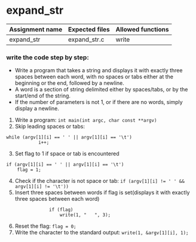 # expand_str

| Assignment name | Expected files | Allowed functions |
| --------------- | -------------  | ----------------- |
| expand_str        | expand_str.c     | write             |

### write the code step by step:
* Write a program that takes a string and displays it with exactly three spaces between each word, with no spaces or tabs either at the beginning or the end, followed by a newline.
* A word is a section of string delimited either by spaces/tabs, or by the start/end of the string.
* If the number of parameters is not 1, or if there are no words, simply display a newline.

1. Write a program: ``` int main(int argc, char const **argv) ```
2.  Skip leading spaces or tabs:
```
while (argv[1][i] == ' ' || argv[1][i] == '\t')
			i++;
```
3. Set flag to 1 if space or tab is encountered
```
if (argv[1][i] == ' ' || argv[1][i] == '\t')
    flag = 1;
```
4. Check if the character is not space or tab: ``` if (argv[1][i] != ' ' && argv[1][i] != '\t')) ```
5. Insert three spaces between words if flag is set(displays it with exactly three spaces between each word)
```
                if (flag)
                    write(1, "   ", 3);
```
6. Reset the flag: ``` flag = 0; ```
7. Write the character to the standard output: ``` write(1, &argv[1][i], 1); ```

